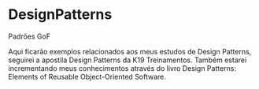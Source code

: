 # DesignPatterns
Padrões GoF

Aqui ficarão exemplos relacionados aos meus estudos de Design Patterns, seguirei a apostila Design Patterns da K19 Treinamentos. 
Também estarei incrementando meus conhecimentos através do livro Design Patterns: Elements of Reusable Object-Oriented Software.
